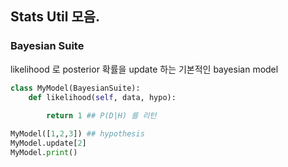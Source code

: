 ## Stats Util 모음.

### Bayesian Suite

likelihood 로 posterior 확률을 update 하는 기본적인 bayesian model

```python
class MyModel(BayesianSuite):
    def likelihood(self, data, hypo):
        
        return 1 ## P(D|H) 를 리턴

MyModel([1,2,3]) ## hypothesis
MyModel.update[2]
MyModel.print()

```
